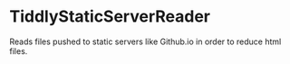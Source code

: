 # TiddlyStaticServerReader
Reads files pushed to static servers like Github.io in order to reduce html files.
